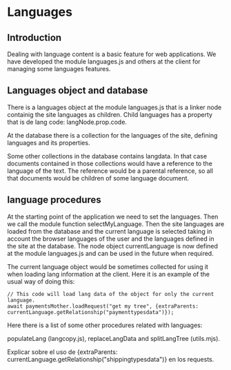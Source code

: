 Languages
=========

## Introduction

Dealing with language content is a basic feature for web applications. We have developed the module languages.js and others at the client for managing some languages features.

## Languages object and database

There is a languages object at the module languages.js that is a linker node containig the site languages as children. Child languages has a property that is de lang code: langNode.prop.code.

At the database there is a collection for the languages of the site, defining languages and its properties.

Some other collections in the database contains langdata. In that case documents contained in those collections would have a reference to the language of the text. The reference would be a parental reference, so all that documents would be children of some language document.

## language procedures

At the starting point of the application we need to set the languages. Then we call the module function selectMyLanguage. Then the site languages are loaded from the database and the current language is selected taking in account the browser languages of the user and the languages defined in the site at the database. The node object currentLanguage is now defined at the module languages.js and can be used in the future when required.

The current language object would be sometimes collected for using it when loading lang information at the client. Here it is an example of the usual way of doing this:

```
// This code will load lang data of the object for only the current language.
await paymentsMother.loadRequest("get my tree", {extraParents: currentLanguage.getRelationship("paymenttypesdata")});
```

Here there is a list of some other procedures related with languages:

populateLang (langcopy.js), replaceLangData and splitLangTree (utils.mjs).

Explicar sobre el uso de  {extraParents: currentLanguage.getRelationship("shippingtypesdata")} en los requests.